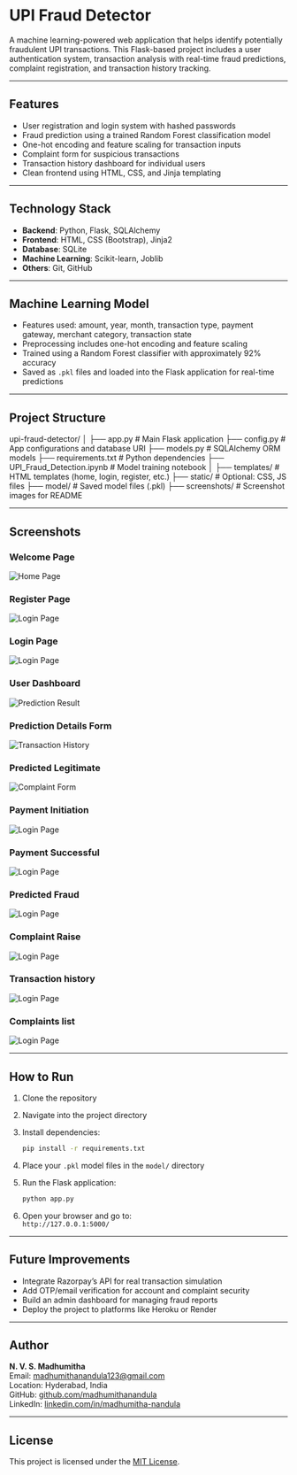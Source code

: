 # UPI Fraud Detector

A machine learning-powered web application that helps identify potentially fraudulent UPI transactions. This Flask-based project includes a user authentication system, transaction analysis with real-time fraud predictions, complaint registration, and transaction history tracking.

---

## Features

- User registration and login system with hashed passwords
- Fraud prediction using a trained Random Forest classification model
- One-hot encoding and feature scaling for transaction inputs
- Complaint form for suspicious transactions
- Transaction history dashboard for individual users
- Clean frontend using HTML, CSS, and Jinja templating

---

## Technology Stack

- **Backend**: Python, Flask, SQLAlchemy
- **Frontend**: HTML, CSS (Bootstrap), Jinja2
- **Database**: SQLite
- **Machine Learning**: Scikit-learn, Joblib
- **Others**: Git, GitHub

---

## Machine Learning Model

- Features used: amount, year, month, transaction type, payment gateway, merchant category, transaction state
- Preprocessing includes one-hot encoding and feature scaling
- Trained using a Random Forest classifier with approximately 92% accuracy
- Saved as `.pkl` files and loaded into the Flask application for real-time predictions

---

## Project Structure

upi-fraud-detector/
│
├── app.py # Main Flask application
├── config.py # App configurations and database URI
├── models.py # SQLAlchemy ORM models
├── requirements.txt # Python dependencies
├── UPI_Fraud_Detection.ipynb # Model training notebook
│
├── templates/ # HTML templates (home, login, register, etc.)
├── static/ # Optional: CSS, JS files
├── model/ # Saved model files (.pkl)
├── screenshots/ # Screenshot images for README


---

## Screenshots

### Welcome Page
![Home Page](https://github.com/madhumithanandula/UPI-Fraud-Detector/blob/main/Welcome_page.png?raw=true)

### Register Page
![Login Page](https://github.com/madhumithanandula/UPI-Fraud-Detector/blob/main/Register_page.png?raw=true)

### Login Page
![Login Page](https://github.com/madhumithanandula/UPI-Fraud-Detector/blob/main/Login_page.png?raw=true)

### User Dashboard
![Prediction Result](https://github.com/madhumithanandula/UPI-Fraud-Detector/blob/main/User_dashboard.png?raw=true)

### Prediction Details Form 
![Transaction History](https://github.com/madhumithanandula/UPI-Fraud-Detector/blob/main/Fraud_Detection_Details_Form.png?raw=true)

### Predicted Legitimate
![Complaint Form](https://github.com/madhumithanandula/UPI-Fraud-Detector/blob/main/Predicted_legitimate.png?raw=true)

### Payment Initiation
![Login Page](https://github.com/madhumithanandula/UPI-Fraud-Detector/blob/main/Payment_initiation.png?raw=true)

### Payment Successful
![Login Page](https://github.com/madhumithanandula/UPI-Fraud-Detector/blob/main/Payment_successfull.png?raw=true)

### Predicted Fraud
![Login Page](https://github.com/madhumithanandula/UPI-Fraud-Detector/blob/main/Predicted_fraud.png?raw=true)

### Complaint Raise
![Login Page](https://github.com/madhumithanandula/UPI-Fraud-Detector/blob/main/Raise_complaint.png?raw=true)

### Transaction history
![Login Page](https://github.com/madhumithanandula/UPI-Fraud-Detector/blob/main/Transaction_history.png?raw=true)

### Complaints list
![Login Page](https://github.com/madhumithanandula/UPI-Fraud-Detector/blob/main/Complaints_list.png?raw=true)

---

## How to Run

1. Clone the repository  
2. Navigate into the project directory  
3. Install dependencies:

    ```bash
    pip install -r requirements.txt
    ```

4. Place your `.pkl` model files in the `model/` directory  
5. Run the Flask application:

    ```bash
    python app.py
    ```

6. Open your browser and go to:  
   `http://127.0.0.1:5000/`

---

## Future Improvements

- Integrate Razorpay’s API for real transaction simulation
- Add OTP/email verification for account and complaint security
- Build an admin dashboard for managing fraud reports
- Deploy the project to platforms like Heroku or Render

---

## Author

**N. V. S. Madhumitha**  
Email: [madhumithanandula123@gmail.com](mailto:madhumithanandula123@gmail.com)  
Location: Hyderabad, India  
GitHub: [github.com/madhumithanandula](https://github.com/madhumithanandula)  
LinkedIn: [linkedin.com/in/madhumitha-nandula](https://www.linkedin.com/in/madhumitha-nandula)

---

## License

This project is licensed under the [MIT License](LICENSE).

